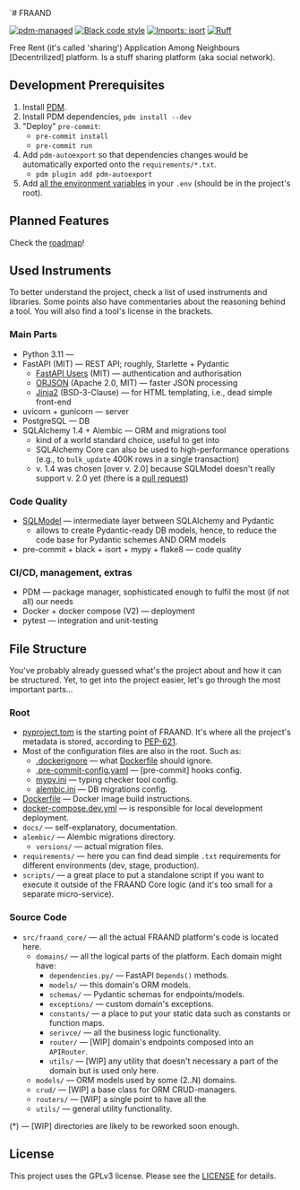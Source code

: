`# FRAAND

[![pdm-managed](https://img.shields.io/badge/pdm-managed-blue)](https://pdm.fming.dev)
[![Black code style](https://img.shields.io/badge/code%20style-black-000000.svg)](https://github.com/ambv/black)
[![Imports: isort](https://img.shields.io/badge/%20imports-isort-%231674b1)](https://pycqa.github.io/isort/)
[![Ruff](https://img.shields.io/endpoint?url=https://raw.githubusercontent.com/charliermarsh/ruff/main/assets/badge/v0.json)](https://github.com/charliermarsh/ruff)

Free Rent (it's called 'sharing') Application Among Neighbours [Decentrilized] platform.
Is a stuff sharing platform (aka social network).

## Development Prerequisites

1. Install [PDM](https://github.com/pdm-project/pdm).
2. Install PDM dependencies, `pdm install --dev`
3. "Deploy" `pre-commit`:
    - `pre-commit install`
    - `pre-commit run`
4. Add `pdm-autoexport` so that dependencies changes would be automatically exported onto the `requirements/*.txt`.
   - `pdm plugin add pdm-autoexport`
5. Add [all the environment variables](docs/envars.md) in your `.env` (should be in the project's root).

## Planned Features

Check the [roadmap](docs/roadmap.md)!


## Used Instruments
To better understand the project, check a list of used instruments and libraries.
Some points also have commentaries about the reasoning behind a tool.
You will also find a tool's license in the brackets.

### Main Parts
- Python 3.11 —
- FastAPI (MIT) — REST API; roughly, Starlette + Pydantic
  - [FastAPI Users](https://fastapi-users.github.io) (MIT) — authentication and authorisation
  - [ORJSON](https://github.com/ijl/orjson) (Apache 2.0, MIT) — faster JSON processing
  - [Jinja2](https://jinja.palletsprojects.com/) (BSD-3-Clause) — for HTML templating, i.e., dead simple front-end
- uvicorn + gunicorn — server
- PostgreSQL — DB
- SQLAlchemy 1.4 + Alembic — ORM and migrations tool
  - kind of a world standard choice, useful to get into
  - SQLAlchemy Core can also be used to high-performance operations (e.g., to `bulk_update` 400K rows in a single transaction)
  - v. 1.4 was chosen [over v. 2.0] because SQLModel doesn't really support v. 2.0 yet (there is a [pull request](https://github.com/tiangolo/sqlmodel/pull/563))

### Code Quality
- [SQLModel](sqlmodel.tiangolo.com/) — intermediate layer between SQLAlchemy and Pydantic
  - allows to create Pydantic-ready DB models, hence, to reduce the code base for Pydantic schemes AND ORM models
- pre-commit + black + isort + mypy + flake8 — code quality

### CI/CD, management, extras
- PDM — package manager, sophisticated enough to fulfil the most (if not all) our needs
- Docker + docker compose (V2) — deployment
- pytest — integration and unit-testing


## File Structure
You've probably already guessed what's the project about and how it can be structured.
Yet, to get into the project easier, let's go through the most important parts...

### Root
- [pyproject.tom](pyproject.toml) is the starting point of FRAAND.
It's where all the project's metadata is stored, according to [PEP-621](https://peps.python.org/pep-0621/).
- Most of the configuration files are also in the root. Such as:
  - [.dockerignore](.dockerignore) — what [Dockerfile](Dockerfile) should ignore.
  - [.pre-commit-config.yaml](.pre-commit-config.yaml) — [pre-commit] hooks config.
  - [mypy.ini](mypy.ini) — typing checker tool config.
  - [alembic.ini](alembic.ini) — DB migrations config.
- [Dockerfile](Dockerfile) — Docker image build instructions.
- [docker-compose.dev.yml](docker-compose.dev.yml) — is responsible for local development deployment.
- `docs/` — self-explanatory, documentation.
- `alembic/` — Alembic migrations directory.
  - `versions/` — actual migration files.
- `requirements/` — here you can find dead simple `.txt` requirements for different environments (dev, stage, production).
- `scripts/` — a great place to put a standalone script
if you want to execute it outside of the FRAAND Core logic (and it's too small for a separate micro-service).

### Source Code
- `src/fraand_core/` — all the actual FRAAND platform's code is located here.
  - `domains/` — all the logical parts of the platform. Each domain might have:
    - `dependencies.py/` — FastAPI `Depends()` methods.
    - `models/` — this domain's ORM models.
    - `schemas/` — Pydantic schemas for endpoints/models.
    - `exceptions/` — custom domain's exceptions.
    - `constants/` — a place to put your static data such as constants or function maps.
    - `serivce/` — all the business logic functionality.
    - `router/` — [WIP] domain's endpoints composed into an `APIRouter`.
    - `utils/` — [WIP] any utility that doesn't necessary a part of the domain but is used only here.
  - `models/` — ORM models used by some (2..N) domains.
  - `crud/` — [WIP] a base class for ORM CRUD-managers.
  - `routers/` — [WIP] a single point to have all the
  - `utils/` — general utility functionality.

(*) — [WIP] directories are likely to be reworked soon enough.


## License

This project uses the GPLv3 license. Please see the [LICENSE](LICENSE) for details.
